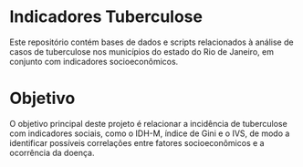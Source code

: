 # Indicadores Tuberculose
Este repositório contém bases de dados e scripts relacionados à análise de casos de tuberculose nos municípios do estado do Rio de Janeiro, em conjunto com indicadores socioeconômicos.

# Objetivo
O objetivo principal deste projeto é relacionar a incidência de tuberculose com indicadores sociais, como o IDH-M, índice de Gini e o IVS, de modo a identificar possíveis correlações entre fatores socioeconômicos e a ocorrência da doença.
